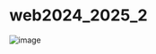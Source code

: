 # web2024_2025_2

![image](https://github.com/user-attachments/assets/1cae68e2-b068-466a-b15d-344ec1f74441)
